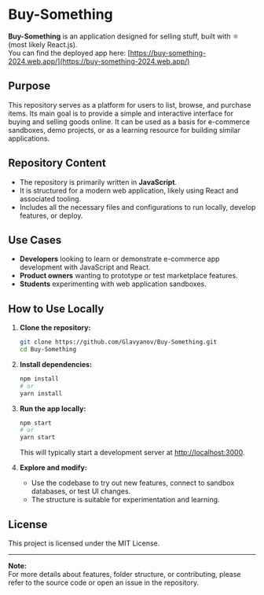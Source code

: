 # Buy-Something

**Buy-Something** is an application designed for selling stuff, built with ⚛️ (most likely React.js).  
You can find the deployed app here: [https://buy-something-2024.web.app/](https://buy-something-2024.web.app/)

## Purpose

This repository serves as a platform for users to list, browse, and purchase items. Its main goal is to provide a simple and interactive interface for buying and selling goods online. It can be used as a basis for e-commerce sandboxes, demo projects, or as a learning resource for building similar applications.

## Repository Content

- The repository is primarily written in **JavaScript**.
- It is structured for a modern web application, likely using React and associated tooling.
- Includes all the necessary files and configurations to run locally, develop features, or deploy.

## Use Cases

- **Developers** looking to learn or demonstrate e-commerce app development with JavaScript and React.
- **Product owners** wanting to prototype or test marketplace features.
- **Students** experimenting with web application sandboxes.

## How to Use Locally

1. **Clone the repository:**
   ```bash
   git clone https://github.com/Glavyanov/Buy-Something.git
   cd Buy-Something
   ```

2. **Install dependencies:**
   ```bash
   npm install
   # or
   yarn install
   ```

3. **Run the app locally:**
   ```bash
   npm start
   # or
   yarn start
   ```
   This will typically start a development server at [http://localhost:3000](http://localhost:3000).

4. **Explore and modify:**
   - Use the codebase to try out new features, connect to sandbox databases, or test UI changes.
   - The structure is suitable for experimentation and learning.

## License

This project is licensed under the MIT License.

---

**Note:**  
For more details about features, folder structure, or contributing, please refer to the source code or open an issue in the repository.
